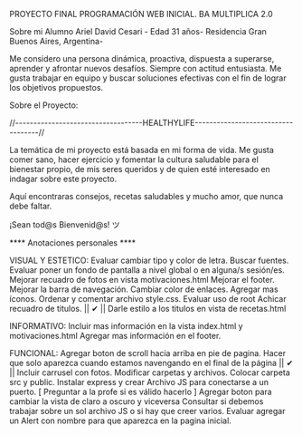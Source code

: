 
PROYECTO FINAL PROGRAMACIÓN WEB INICIAL.
BA MULTIPLICA 2.0 

Sobre mi
Alumno Ariel David Cesari - 
Edad 31 años- 
Residencia Gran Buenos Aires, Argentina-

Me considero una persona dinámica, proactiva, dispuesta a superarse, aprender y afrontar nuevos desafíos. Siempre con actitud entusiasta. Me gusta trabajar en equipo y buscar soluciones efectivas con el fin de lograr los objetivos propuestos.

Sobre el Proyecto:


//-----------------------------------HEALTHYLIFE-----------------------------------//

La temática de mi proyecto está basada en mi forma de vida. Me gusta comer sano, hacer ejercicio y fomentar la cultura saludable para el bienestar propio, de mis seres queridos y de quien esté interesado en indagar sobre este proyecto. 

Aquí encontraras consejos, recetas saludables y mucho amor, que nunca debe faltar. 

¡Sean tod@s Bienvenid@s! ツ 


**** Anotaciones personales  ****

VISUAL Y ESTETICO:
Evaluar cambiar tipo y color de letra. Buscar fuentes.
Evaluar poner un fondo de pantalla a nivel global o en alguna/s sesión/es.
Mejorar recuadro de fotos en vista motivaciones.html
Mejorar el footer.
Mejorar la barra de navegación. Cambiar color de enlaces.
Agregar mas íconos.
Ordenar y comentar archivo style.css. Evaluar uso de root
Achicar recuadro de titulos. || ✔ ||
Darle estilo a los titulos en vista de recetas.html

INFORMATIVO:
Incluir mas información en la vista index.html y motivaciones.html
Agregar mas información en el footer.

FUNCIONAL:
Agregar boton de scroll hacia arriba  en pie de pagina. Hacer que solo aparezca cuando estamos navengando en el final de la página || ✔ ||
Incluir carrusel con fotos.
Modificar carpetas y archivos. Colocar carpeta src y public. Instalar express y crear Archivo JS para conectarse a un puerto. [ Preguntar a la profe si es válido hacerlo ]
Agregar boton para cambiar la vista de claro a oscuro y viceversa 
Consultar si debemos trabajar sobre un sol archivo JS o si hay que creer varios.
Evaluar agregar un Alert con nombre para que aparezca en la pagina inicial.






